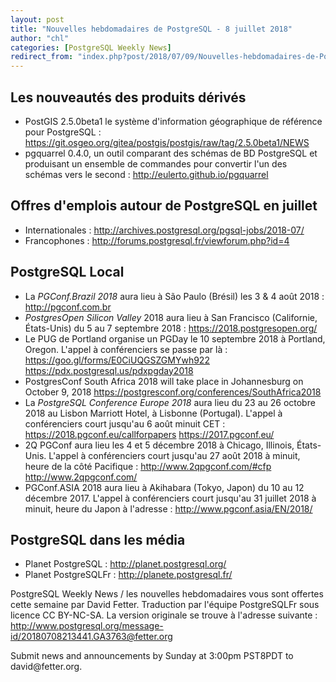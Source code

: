 ```yaml
---
layout: post
title: "Nouvelles hebdomadaires de PostgreSQL - 8 juillet 2018"
author: "chl"
categories: [PostgreSQL Weekly News]
redirect_from: "index.php?post/2018/07/09/Nouvelles-hebdomadaires-de-PostgreSQL-8-juillet-2018"
---
```



<h2>Les nouveaut&eacute;s des produits d&eacute;riv&eacute;s</h2>

<ul>

<li>PostGIS 2.5.0beta1 le syst&egrave;me d'information g&eacute;ographique de r&eacute;f&eacute;rence pour PostgreSQL&nbsp;: <a target="_blank" href="https://git.osgeo.org/gitea/postgis/postgis/raw/tag/2.5.0beta1/NEWS">https://git.osgeo.org/gitea/postgis/postgis/raw/tag/2.5.0beta1/NEWS</a></li>

<li>pgquarrel 0.4.0, un outil comparant des sch&eacute;mas de BD PostgreSQL et produisant un ensemble de commandes pour convertir l'un des sch&eacute;mas vers le second&nbsp;: <a target="_blank" href="http://eulerto.github.io/pgquarrel">http://eulerto.github.io/pgquarrel</a></li>

</ul>

<!--more-->


<h2>Offres d'emplois autour de PostgreSQL en juillet</h2>

<ul>

<li>Internationales : <a target="_blank" href="http://archives.postgresql.org/pgsql-jobs/2018-07/">http://archives.postgresql.org/pgsql-jobs/2018-07/</a></li>

<li>Francophones : <a target="_blank" href="http://forums.postgresql.fr/viewforum.php?id=4">http://forums.postgresql.fr/viewforum.php?id=4</a></li>

</ul>

<h2>PostgreSQL Local</h2>

<ul>

<li>La <em>PGConf.Brazil 2018</em> aura lieu &agrave; S&atilde;o Paulo (Br&eacute;sil) les 3 & 4 ao&ucirc;t 2018&nbsp;: <a target="_blank" href="http://pgconf.com.br">http://pgconf.com.br</a></li>

<li><em>PostgresOpen Silicon Valley</em> 2018 aura lieu &agrave; San Francisco (Californie, &Eacute;tats-Unis) du 5 au 7 septembre 2018&nbsp;: <a target="_blank" href="https://2018.postgresopen.org/">https://2018.postgresopen.org/</a></li>

<li>Le PUG de Portland organise un PGDay le 10 septembre 2018 &agrave; Portland, Oregon. L'appel &agrave; conf&eacute;renciers se passe par l&agrave;&nbsp;: <a target="_blank" href="https://goo.gl/forms/E0CiUQGSZGMYwh922">https://goo.gl/forms/E0CiUQGSZGMYwh922</a> <a target="_blank" href="https://pdx.postgresql.us/pdxpgday2018">https://pdx.postgresql.us/pdxpgday2018</a></li>

<li>PostgresConf South Africa 2018 will take place in Johannesburg on October 9, 2018 <a target="_blank" href="https://postgresconf.org/conferences/SouthAfrica2018">https://postgresconf.org/conferences/SouthAfrica2018</a></li>

<li>La <em>PostgreSQL Conference Europe 2018</em> aura lieu du 23 au 26 octobre 2018 au Lisbon Marriott Hotel, &agrave; Lisbonne (Portugal). L'appel &agrave; conf&eacute;renciers court jusqu'au 6 ao&ucirc;t minuit CET&nbsp;: <a target="_blank" href="https://2018.pgconf.eu/callforpapers">https://2018.pgconf.eu/callforpapers</a> <a target="_blank" href="https://2017.pgconf.eu/">https://2017.pgconf.eu/</a></li>

<li>2Q PGConf aura lieu les 4 et 5 d&eacute;cembre 2018 &agrave; Chicago, Illinois, &Eacute;tats-Unis. L'appel &agrave; conf&eacute;renciers court jusqu'au 27 ao&ucirc;t 2018 &agrave; minuit, heure de la c&ocirc;t&eacute; Pacifique&nbsp;: <a target="_blank" href="http://www.2qpgconf.com/#cfp">http://www.2qpgconf.com/#cfp</a> <a target="_blank" href="http://www.2qpgconf.com/">http://www.2qpgconf.com/</a></li>

<li>PGConf.ASIA 2018 aura lieu &agrave; Akihabara (Tokyo, Japon) du 10 au 12 d&eacute;cembre 2017. L'appel &agrave; conf&eacute;renciers court jusqu'au 31 juillet 2018 &agrave; minuit, heure du Japon &agrave; l'adresse&nbsp;: <a target="_blank" href="http://www.pgconf.asia/EN/2018/">http://www.pgconf.asia/EN/2018/</a></li>

</ul>

<h2>PostgreSQL dans les m&eacute;dia</h2>

<ul>

<li>Planet PostgreSQL : <a target="_blank" href="http://planet.postgresql.org/">http://planet.postgresql.org/</a></li>

<li>Planet PostgreSQLFr : <a target="_blank" href="http://planete.postgresql.fr/">http://planete.postgresql.fr/</a></li>

</ul>

<p>PostgreSQL Weekly News / les nouvelles hebdomadaires vous sont offertes cette semaine par David Fetter. Traduction par l'&eacute;quipe PostgreSQLFr sous licence CC BY-NC-SA. La version originale se trouve &agrave; l'adresse suivante : <a target="_blank" href="http://www.postgresql.org/message-id/20180708213441.GA3763@fetter.org">http://www.postgresql.org/message-id/20180708213441.GA3763@fetter.org</a></p>

<p>Submit news and announcements by Sunday at 3:00pm PST8PDT to david@fetter.org.</p>